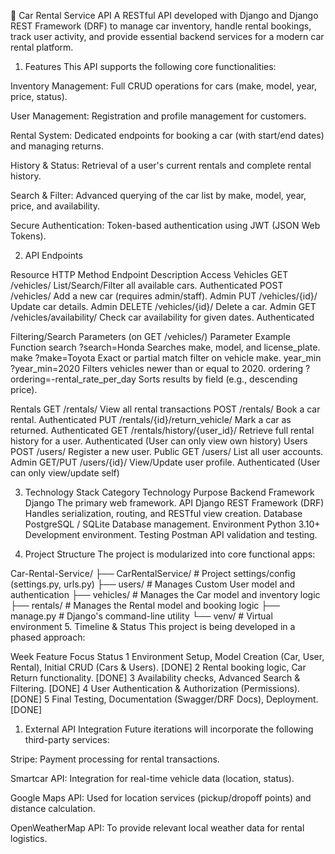🚗 Car Rental Service API
A RESTful API developed with Django and Django REST Framework (DRF) to manage car inventory, handle rental bookings, track user activity, and provide essential backend services for a modern car rental platform.

1. Features
This API supports the following core functionalities:

Inventory Management: Full CRUD operations for cars (make, model, year, price, status).

User Management: Registration and profile management for customers.

Rental System: Dedicated endpoints for booking a car (with start/end dates) and managing returns.

History & Status: Retrieval of a user's current rentals and complete rental history.

Search & Filter: Advanced querying of the car list by make, model, year, price, and availability.

Secure Authentication: Token-based authentication using JWT (JSON Web Tokens).

2. API Endpoints


Resource	HTTP Method	Endpoint	Description   Access
Vehicles
GET	/vehicles/	List/Search/Filter all available cars.      Authenticated
POST /vehicles/	Add a new car (requires admin/staff).       Admin
PUT	/vehicles/{id}/	Update car details.     Admin
DELETE  /vehicles/{id}/	Delete a car.       Admin
GET	/vehicles/availability/	Check car availability for given dates.     Authenticated

Filtering/Search Parameters (on GET /vehicles/)
Parameter	Example	    Function
search	?search=Honda       Searches make, model, and license_plate.
make	?make=Toyota        Exact or partial match filter on vehicle make.
year_min	?year_min=2020      Filters vehicles newer than or equal to 2020.
ordering	?ordering=-rental_rate_per_day      Sorts results by field (e.g., descending price).

Rentals	
GET	/rentals/	View all rental transactions
POST /rentals/	Book a car rental.      Authenticated
PUT	/rentals/{id}/return_vehicle/	Mark a car as returned.     Authenticated
GET	/rentals/history/{user_id}/	Retrieve full rental history for a user.        Authenticated (User can only view own history)
Users
POST /users/	Register a new user.        Public
GET  /users/	List all user accounts.     Admin
GET/PUT	/users/{id}/	View/Update user profile.       Authenticated (User can only view/update self)

3. Technology Stack
Category	Technology	Purpose
Backend Framework	Django	The primary web framework.
API	Django REST Framework (DRF)	Handles serialization, routing, and RESTful view creation.
Database	PostgreSQL / SQLite	Database management.
Environment	Python 3.10+	Development environment.
Testing	Postman	API validation and testing.


4. Project Structure
The project is modularized into core functional apps:

Car-Rental-Service/
├── CarRentalService/          # Project settings/config (settings.py, urls.py)
├── users/                     # Manages Custom User model and authentication
├── vehicles/                  # Manages the Car model and inventory logic
├── rentals/                   # Manages the Rental model and booking logic
├── manage.py                  # Django's command-line utility
└── venv/                      # Virtual environment
5. Timeline & Status
This project is being developed in a phased approach:

Week	Feature Focus	Status
1	Environment Setup, Model Creation (Car, User, Rental), Initial CRUD (Cars & Users).	[DONE]
2	Rental booking logic, Car Return functionality.	[DONE]
3	Availability checks, Advanced Search & Filtering.	[DONE]
4	User Authentication & Authorization (Permissions).	[DONE]
5	Final Testing, Documentation (Swagger/DRF Docs), Deployment.	[DONE]


1. External API Integration
Future iterations will incorporate the following third-party services:

Stripe: Payment processing for rental transactions.

Smartcar API: Integration for real-time vehicle data (location, status).

Google Maps API: Used for location services (pickup/dropoff points) and distance calculation.

OpenWeatherMap API: To provide relevant local weather data for rental logistics.
